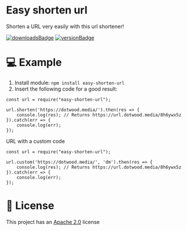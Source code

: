 # Easy shorten url
Shorten a URL very easily with this url shortener!

[![downloadsBadge](https://img.shields.io/npm/dt/easy-shorten-url?style=for-the-badge)](https://npmjs.com/easy-shorten-url)
[![versionBadge](https://img.shields.io/npm/v/easy-shorten-url?style=for-the-badge)](https://npmjs.com/easy-shorten-url)

# 💻 Example

1. Install module: `npm install easy-shorten-url`
2. Insert the following code for a good result:
```
const url = require("easy-shorten-url");

url.shorten('https://dotwood.media/').then(res => {
	console.log(res); // Returns https://url.dotwood.media/8h6ywx5z
}).catch(err => {
	console.log(err);
});
```

URL with a custom code
```
const url = require("easy-shorten-url");

url.custom('https://dotwood.media/', 'dm').then(res => {
	console.log(res); // Returns https://url.dotwood.media/8h6ywx5z
}).catch(err => {
	console.log(err);
});
```

# 📑 License
This project has an <a href="https://github.com/DotwoodMedia/easy-shorten-url/blob/main/LICENSE">Apache 2.0</a> license